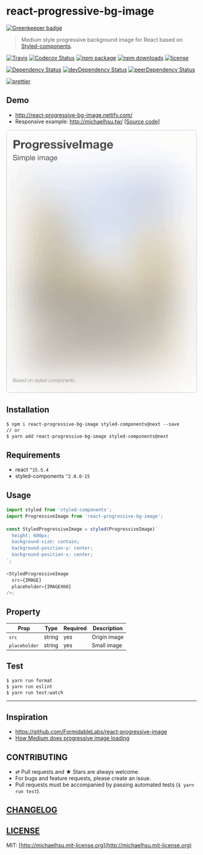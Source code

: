 # react-progressive-bg-image

[![Greenkeeper badge](https://badges.greenkeeper.io/evenchange4/react-progressive-bg-image.svg)](https://greenkeeper.io/)

> Medium style progressive background image for React based on [Styled-components](https://github.com/styled-components/styled-components).

[![Travis][build-badge]][build] [![Codecov Status][codecov-badge]][codecov] [![npm package][npm-badge]][npm] [![npm downloads][npm-downloads]][npm] [![license][license-badge]][license]

[![Dependency Status][dependency-badge]][dependency] [![devDependency Status][devDependency-badge]][devDependency] [![peerDependency Status][peerDependency-badge]][peerDependency]

[build-badge]: https://img.shields.io/travis/evenchange4/react-progressive-bg-image/master.svg?style=flat-square
[build]: https://travis-ci.org/evenchange4/react-progressive-bg-image

[npm-badge]: https://img.shields.io/npm/v/react-progressive-bg-image.svg?style=flat-square
[npm]: https://www.npmjs.org/package/react-progressive-bg-image

[codecov-badge]: https://img.shields.io/codecov/c/github/evenchange4/react-progressive-bg-image.svg?style=flat-square
[codecov]: https://codecov.io/github/evenchange4/react-progressive-bg-image?branch=master

[npm-downloads]: https://img.shields.io/npm/dt/react-progressive-bg-image.svg?style=flat-square

[license-badge]: https://img.shields.io/npm/l/react-progressive-bg-image.svg?style=flat-square
[license]: http://michaelhsu.mit-license.org/

[dependency-badge]: https://david-dm.org/evenchange4/react-progressive-bg-image.svg?style=flat-square
[dependency]: https://david-dm.org/evenchange4/react-progressive-bg-image
[devDependency-badge]: https://david-dm.org/evenchange4/react-progressive-bg-image/dev-status.svg?style=flat-square
[devDependency]: https://david-dm.org/evenchange4/react-progressive-bg-image#info=devDependencies
[peerDependency-badge]: https://david-dm.org/evenchange4/react-progressive-bg-image/peer-status.svg?style=flat-square
[peerDependency]: https://david-dm.org/evenchange4/react-progressive-bg-image#info=peerDependencies
[![prettier](https://img.shields.io/badge/styled_with-prettier-ff69b4.svg)](https://github.com/prettier/prettier)

## Demo

-   http://react-progressive-bg-image.netlify.com/
-   Responsive example: http://michaelhsu.tw/ [[Source code]](https://github.com/evenchange4/michaelhsu.tw/blob/master/src/components/CoverImage.js#L37-L44)

![DEMO](./docs/demo.gif)

## Installation

```console
$ npm i react-progressive-bg-image styled-components@next --save
// or
$ yarn add react-progressive-bg-image styled-components@next
```

## Requirements

-   react `^15.5.4`
-   styled-components `^2.0.0-15`

## Usage

```js
import styled from 'styled-components';
import ProgressiveImage from 'react-progressive-bg-image';

const StyledProgressiveImage = styled(ProgressiveImage)`
  height: 600px;
  background-size: contain;
  background-position-y: center;
  background-position-x: center;
`;

<StyledProgressiveImage
  src={IMAGE}
  placeholder={IMAGEX60}
/>;
```

## Property

| **Prop**      |  **Type** |  **Required**  |  **Description** |
| ------------- | --------- | -------------- | ---------------- | 
| `src`         | string    | yes            | Origin image     |
| `placeholder` | string    | yes            | Small image      |

## Test

```
$ yarn run format
$ yarn run eslint
$ yarn run test:watch
```

---

## Inspiration

- https://github.com/FormidableLabs/react-progressive-image
- [How Medium does progressive image loading](https://jmperezperez.com/medium-image-progressive-loading-placeholder/)

## CONTRIBUTING

*   ⇄ Pull requests and ★ Stars are always welcome.
*   For bugs and feature requests, please create an issue.
*   Pull requests must be accompanied by passing automated tests (`$ yarn run test`).

## [CHANGELOG](CHANGELOG.md)

## [LICENSE](LICENSE)

MIT: [http://michaelhsu.mit-license.org](http://michaelhsu.mit-license.org)
